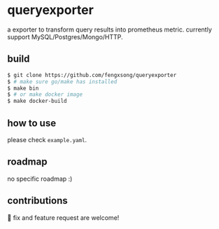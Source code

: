# queryexporter

a exporter to transform query results into prometheus metric. currently support MySQL/Postgres/Mongo/HTTP.

## build

```bash
$ git clone https://github.com/fengxsong/queryexporter
$ # make sure go/make has installed
$ make bin
$ # or make docker image
$ make docker-build
```

## how to use

please check `example.yaml`.

## roadmap

no specific roadmap :)

## contributions

🐛 fix and feature request are welcome!
